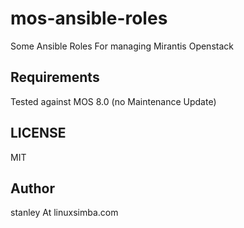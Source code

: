 # mos-ansible-roles
Some Ansible Roles For managing Mirantis Openstack

## Requirements
Tested against MOS 8.0 (no Maintenance Update)

## LICENSE
MIT

## Author
stanley At linuxsimba.com
